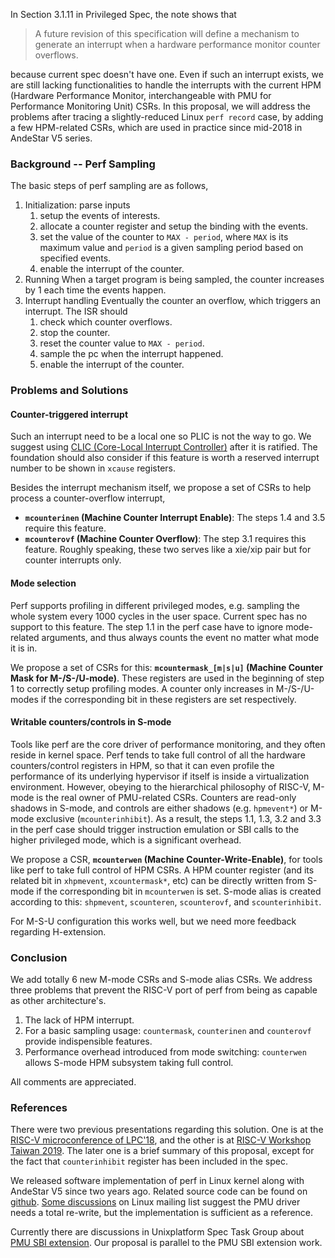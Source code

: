 
In Section 3.1.11 in Privileged Spec, the note shows that
> A future revision of this specification will define a mechanism to generate an interrupt when a
hardware performance monitor counter overflows.

because current spec doesn't have one. Even if such an interrupt exists, we are still lacking functionalities to handle the interrupts with the current HPM (Hardware Performance Monitor, interchangeable with PMU for Performance Monitoring Unit) CSRs. In this proposal, we will address the problems after tracing a slightly-reduced Linux `perf record` case, by adding a few HPM-related CSRs, which are used in practice since mid-2018 in AndeStar V5 series.

### Background -- Perf Sampling

The basic steps of perf sampling are as follows,

1. Initialization: parse inputs
   1. setup the events of interests.
   2. allocate a counter register and setup the binding with the events.
   3. set the value of the counter to `MAX - period`, where `MAX` is its maximum value and `period` is a given sampling period based on specified events.
   4. enable the interrupt of the counter.
2. Running
When a target program is being sampled, the counter increases by 1 each time the events happen.
3. Interrupt handling
Eventually the counter an overflow, which triggers an interrupt.  The ISR should
   1. check which counter overflows.
   2. stop the counter.
   3. reset the counter value to `MAX - period`.
   4. sample the pc when the interrupt happened.
   5. enable the interrupt of the counter.

### Problems and Solutions

#### Counter-triggered interrupt
Such an interrupt need to be a local one so PLIC is not the way to go. We suggest using [CLIC (Core-Local Interrupt Controller)](https://github.com/riscv/riscv-fast-interrupt) after it is ratified. The foundation should also consider if this feature is worth a reserved interrupt number to be shown in `xcause` registers.

Besides the interrupt mechanism itself, we propose a set of CSRs to help process a counter-overflow interrupt,
+ **`mcounterinen` (Machine Counter Interrupt Enable)**: The steps 1.4 and 3.5 require this feature. 
+ **`mcounterovf` (Machine Counter Overflow)**: The step 3.1 requires this feature. 
Roughly speaking, these two serves like a xie/xip pair but for counter interrupts only.

#### Mode selection
Perf supports profiling in different privileged modes, e.g. sampling the whole system every 1000 cycles in the user space. Current spec has no support to this feature. The step 1.1 in the perf case have to ignore mode-related arguments, and thus always counts the event no matter what mode it is in.

We propose a set of CSRs for this: **`mcountermask_[m|s|u]` (Machine Counter Mask for M-/S-/U-mode)**. These registers are used in the beginning of step 1 to correctly setup profiling modes.  A counter only increases in M-/S-/U-modes if the corresponding bit in these registers are set respectively.

#### Writable counters/controls in S-mode
Tools like perf are the core driver of performance monitoring, and they often reside in kernel space.  Perf tends to take full control of all the hardware counters/control registers in HPM, so that it can even profile the performance of its underlying hypervisor if itself is inside a virtualization environment.  However, obeying to the hierarchical philosophy of RISC-V, M-mode is the real owner of PMU-related CSRs.  Counters are read-only shadows in S-mode, and controls are either shadows (e.g. `hpmevent*`) or M-mode exclusive (`mcounterinhibit`).  As a result, the steps 1.1, 1.3, 3.2 and 3.3 in the perf case should trigger instruction emulation or SBI calls to the higher privileged mode, which is a significant overhead.

We propose a CSR, **`mcounterwen` (Machine Counter-Write-Enable)**, for tools like perf to take full control of HPM CSRs. A HPM counter register (and its related bit in `xhpmevent`, `xcountermask*`, etc) can be directly written from S-mode if the corresponding bit in `mcounterwen` is set. S-mode alias is created according to this: `shpmevent`, `scounteren`, `scounterovf`, and `scounterinhibit`.

For M-S-U configuration this works well, but we need more feedback regarding H-extension.

### Conclusion
We add totally 6 new M-mode CSRs and S-mode alias CSRs. We address three problems that prevent the RISC-V port of perf from being as capable as other architecture's. 
1. The lack of HPM interrupt.
2. For a basic sampling usage: `countermask`, `counterinen` and `counterovf` provide indispensible features.
3. Performance overhead introduced from mode switching: `counterwen` allows S-mode HPM subsystem taking full control.

All comments are appreciated.

### References
There were two previous presentations regarding this solution.  One is at the [RISC-V microconference of LPC'18](https://www.youtube.com/watch?v=4OKkHCg7El0&t=2h20m53s), and the other is at [RISC-V Workshop Taiwan 2019](https://www.youtube.com/watch?v=Onvlcl4e2IU).  The later one is a brief summary of this proposal, except for the fact that `counterinhibit` register has been included in the spec.

We released software implementation of perf in Linux kernel along with AndeStar V5 since two years ago. Related source code can be found on [github](https://github.com/andestech/linux/blob/RISCV-Linux-4.17-bsp-v5_1_0-branch/arch/riscv/kernel/perf_event.c). [Some discussions](https://lkml.org/lkml/2020/6/29/1617) on Linux mailing list suggest the PMU driver needs a total re-write, but the implementation is sufficient as a reference.

Currently there are discussions in Unixplatform Spec Task Group about [PMU SBI extension](https://lists.riscv.org/g/tech-unixplatformspec/message/156). Our proposal is parallel to the PMU SBI extension work.
